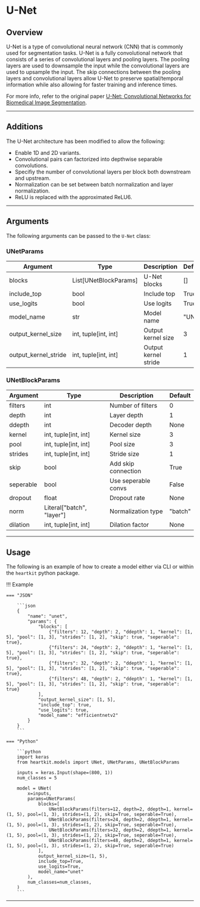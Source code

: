 # U-Net

## <span class="sk-h2-span">Overview</span>

U-Net is a type of convolutional neural network (CNN) that is commonly used for segmentation tasks. U-Net is a fully convolutional network that consists of a series of convolutional layers and pooling layers. The pooling layers are used to downsample the input while the convolutional layers are used to upsample the input. The skip connections between the pooling layers and convolutional layers allow U-Net to preserve spatial/temporal information while also allowing for faster training and inference times.

For more info, refer to the original paper [U-Net: Convolutional Networks for Biomedical Image Segmentation](https://doi.org/10.1007/978-3-319-24574-4_28).

---

## <span class="sk-h2-span">Additions</span>

The U-Net architecture has been modified to allow the following:

* Enable 1D and 2D variants.
* Convolutional pairs can factorized into depthwise separable convolutions.
* Specifiy the number of convolutional layers per block both downstream and upstream.
* Normalization can be set between batch normalization and layer normalization.
* ReLU is replaced with the approximated ReLU6.

---

## <span class="sk-h2-span">Arguments</span>

The following arguments can be passed to the `U-Net` class:

### UNetParams

| Argument | Type | Description | Default |
| --- | --- | --- | --- |
| blocks | List[UNetBlockParams] | U-Net blocks | [] |
| include_top | bool | Include top | True |
| use_logits | bool | Use logits | True |
| model_name | str | Model name | "UNet" |
| output_kernel_size | int, tuple[int, int] | Output kernel size | 3 |
| output_kernel_stride | int, tuple[int, int] | Output kernel stride | 1 |

### UNetBlockParams

| Argument | Type | Description | Default |
| --- | --- | --- | --- |
| filters | int | Number of filters | 0 |
| depth | int | Layer depth | 1 |
| ddepth | int | Decoder depth | None |
| kernel | int, tuple[int, int] | Kernel size | 3 |
| pool | int, tuple[int, int] | Pool size | 3 |
| strides | int, tuple[int, int] | Stride size | 1 |
| skip | bool | Add skip connection | True |
| seperable | bool | Use seperable convs | False |
| dropout | float | Dropout rate | None |
| norm | Literal["batch", "layer"] | Normalization type | "batch" |
| dilation | int, tuple[int, int] | Dilation factor | None |

---

## <span class="sk-h2-span">Usage</span>

The following is an example of how to create a model either via CLI or within the `heartkit` python package.

!!! Example

    === "JSON"

        ```json
        {
            "name": "unet",
            "params": {
                "blocks": [
                    {"filters": 12, "depth": 2, "ddepth": 1, "kernel": [1, 5], "pool": [1, 3], "strides": [1, 2], "skip": true, "seperable": true},
                    {"filters": 24, "depth": 2, "ddepth": 1, "kernel": [1, 5], "pool": [1, 3], "strides": [1, 2], "skip": true, "seperable": true},
                    {"filters": 32, "depth": 2, "ddepth": 1, "kernel": [1, 5], "pool": [1, 3], "strides": [1, 2], "skip": true, "seperable": true},
                    {"filters": 48, "depth": 2, "ddepth": 1, "kernel": [1, 5], "pool": [1, 3], "strides": [1, 2], "skip": true, "seperable": true}
                ],
                "output_kernel_size": [1, 5],
                "include_top": true,
                "use_logits": true,
                "model_name": "efficientnetv2"
            }
        }
        ```

    === "Python"

        ```python
        import keras
        from heartkit.models import UNet, UNetParams, UNetBlockParams

        inputs = keras.Input(shape=(800, 1))
        num_classes = 5

        model = UNet(
            x=inputs,
            params=UNetParams(
                blocks=[
                    UNetBlockParams(filters=12, depth=2, ddepth=1, kernel=(1, 5), pool=(1, 3), strides=(1, 2), skip=True, seperable=True),
                    UNetBlockParams(filters=24, depth=2, ddepth=1, kernel=(1, 5), pool=(1, 3), strides=(1, 2), skip=True, seperable=True),
                    UNetBlockParams(filters=32, depth=2, ddepth=1, kernel=(1, 5), pool=(1, 3), strides=(1, 2), skip=True, seperable=True),
                    UNetBlockParams(filters=48, depth=2, ddepth=1, kernel=(1, 5), pool=(1, 3), strides=(1, 2), skip=True, seperable=True)
                ],
                output_kernel_size=(1, 5),
                include_top=True,
                use_logits=True,
                model_name="unet"
            ),
            num_classes=num_classes,
        )
        ```

---

